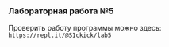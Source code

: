 ### **Лабораторная работа №5**
Проверить работу программы можно здесь:
`https://repl.it/@S1ckick/lab5`


